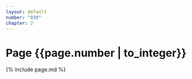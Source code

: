 ```yaml
---
layout: default
number: "030"
chapter: 2
---
```


# Page {{page.number | to_integer}}
{% include page.md %}

